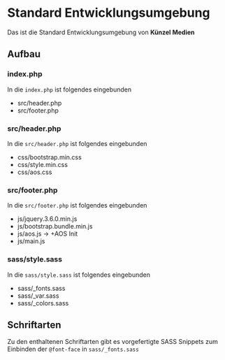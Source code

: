 # Standard Entwicklungsumgebung
Das ist die Standard Entwicklungsumgebung von **Künzel Medien**

## Aufbau
### index.php
In die `index.php` ist folgendes eingebunden
- src/header.php
- src/footer.php

### src/header.php
In die `src/header.php` ist folgendes eingebunden
- css/bootstrap.min.css
- css/style.min.css
- css/aos.css

### src/footer.php
In die `src/footer.php` ist folgendes eingebunden
- js/jquery.3.6.0.min.js
- js/bootstrap.bundle.min.js
- js/aos.js -> +AOS Init
- js/main.js

### sass/style.sass
In die `sass/style.sass` ist folgendes eingebunden
- sass/_fonts.sass
- sass/_var.sass
- sass/_colors.sass

## Schriftarten
Zu den enthaltenen Schriftarten gibt es vorgefertigte SASS Snippets zum Einbinden der `@font-face` in `sass/_fonts.sass`
